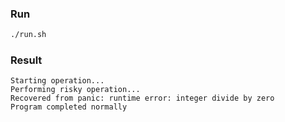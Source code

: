 ### Run

```bash
./run.sh
```

### Result

```
Starting operation...
Performing risky operation...
Recovered from panic: runtime error: integer divide by zero
Program completed normally
```
